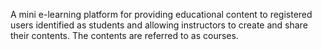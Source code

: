 A mini e-learning platform for providing educational content to registered users identified as students and allowing instructors to create and share their contents. The contents are referred to as courses.

